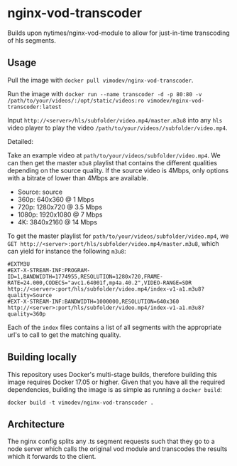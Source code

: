 nginx-vod-transcoder
=======================

Builds upon nytimes/nginx-vod-module to allow for just-in-time transcoding of hls segments.

Usage
----
Pull the image with `docker pull vimodev/nginx-vod-transcoder`.

Run the image with `docker run --name transcoder -d -p 80:80 -v /path/to/your/videos/:/opt/static/videos:ro vimodev/nginx-vod-transcoder:latest`

Input `http://<server>/hls/subfolder/video.mp4/master.m3u8` into any `hls` video player to play the video `/path/to/your/videos//subfolder/video.mp4`.


Detailed:


Take an example video at `path/to/your/videos/subfolder/video.mp4`. We can then get the master `m3u8` playlist that contains the different qualities depending on the source quality. If the source video is 4Mbps, only options with a bitrate of lower than 4Mbps are available.
- Source: source
- 360p: 640x360 @ 1 Mbps
- 720p: 1280x720 @ 3.5 Mbps
- 1080p: 1920x1080 @ 7 Mbps
- 4K: 3840x2160 @ 14 Mbps

To get the master playlist for `path/to/your/videos/subfolder/video.mp4`, we `GET http://<server>:port/hls/subfolder/video.mp4/master.m3u8`, which can yield for instance the following `m3u8`:

```
#EXTM3U
#EXT-X-STREAM-INF:PROGRAM-ID=1,BANDWIDTH=1774955,RESOLUTION=1280x720,FRAME-RATE=24.000,CODECS="avc1.64001f,mp4a.40.2",VIDEO-RANGE=SDR
http://<server>:port/hls/subfolder/video.mp4/index-v1-a1.m3u8?quality=Source
#EXT-X-STREAM-INF:BANDWIDTH=1000000,RESOLUTION=640x360
http://<server>:port/hls/subfolder/video.mp4/index-v1-a1.m3u8?quality=360p
```

Each of the `index` files contains a list of all segments with the appropriate url's to call to get the matching quality.

Building locally
----------------

This repository uses Docker's multi-stage builds, therefore building this image
requires Docker 17.05 or higher. Given that you have all the required
dependencies, building the image is as simple as running a ``docker build``:

```
docker build -t vimodev/nginx-vod-transcoder .
```

Architecture
-------------
The nginx config splits any .ts segment requests such that they go to a node server which calls the original vod module and transcodes the results which it forwards to the client.